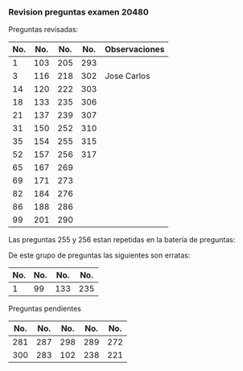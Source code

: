 ### Revision preguntas examen 20480

Preguntas revisadas:



| No.  | No.  | No.  | No.  | Observaciones |
| ---- | ---- | ---- | ---- | ------------- |
| 1    | 103  | 205  | 293  |               |
| 3    | 116  | 218  | 302  | Jose Carlos   |
| 14   | 120  | 222  | 303  |               |
| 18   | 133  | 235  | 306  |               |
| 21   | 137  | 239  | 307  |               |
| 31   | 150  | 252  | 310  |               |
| 35   | 154  | 255  | 315  |               |
| 52   | 157  | 256  | 317  |               |
| 65   | 167  | 269  |      |               |
| 69   | 171  | 273  |      |               |
| 82   | 184  | 276  |      |               |
| 86   | 188  | 286  |      |               |
| 99   | 201  | 290  |      |               |

Las preguntas 255 y 256 estan repetidas en la batería de preguntas:

De este grupo de preguntas las siguientes son erratas:

| No.  | No.  | No.  | No.  |
| ---- | ---- | ---- | ---- |
| 1    | 99   | 133  | 235  |



Preguntas  pendientes

| No.  | No.  | No.  | No.  | No.  |
| ---- | ---- | ---- | ---- | ---- |
| 281  | 287  | 298  | 289  | 272  |
| 300  | 283  | 102  | 238  | 221  |

